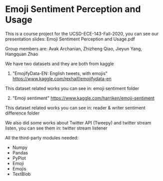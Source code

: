 # Emoji Sentiment Perception and Usage
This is a course project for the UCSD-ECE-143-Fall-2020, you can see our presentation slides: Emoji Sentiment Perception and Usage.pdf

Group members are: Avak Archanian, Zhizheng Qiao, Jieyun Yang, Hangquan Zhao

We have two datasets and they are both from kaggle
1. "EmojifyData-EN: English tweets, with emojis" https://www.kaggle.com/rexhaif/emojifydata-en 

This dataset related works you can see in: emoji sentiment folder

2. "Emoji sentiment" https://www.kaggle.com/harriken/emoji-sentiment

This dataset related works you can see in: reader & writer sentiment difference folder

We also did some works about Twitter API (Tweepy) and twitter stream listen, you can see them in: twitter stream listener


All the third-party modules needed:
- Numpy
- Pandas
- PyPlot 
- Emoji
- Emojis
- TextBlob




